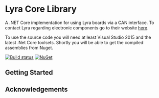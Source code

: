 # Lyra Core Library

A .NET Core implementation for using Lyra boards via a CAN interface. To contact Lyra regarding electronic components go to their website [here](http://www.lyraelectronics.com).

To use the source code you will need at least Visual Studio 2015 and the latest .Net Core toolsets. Shortly you will be able to get the compiled assemblies from Nuget.

[![Build status](https://ci.appveyor.com/api/projects/status/y2wfkk2u29ry7igp/branch/master?svg=true)](https://ci.appveyor.com/project/CicerosPatience/lyra-core/branch/master) [![NuGet](https://img.shields.io/nuget/v/Nuget.Core.svg)](https://www.nuget.org/packages/Lyra.Core/)

## Getting Started

## Acknowledgements
